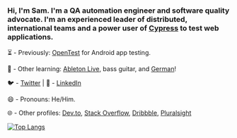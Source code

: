 ### Hi, I'm Sam. I'm a QA automation engineer and software quality advocate. I'm an experienced leader of distributed, international teams and a power user of [Cypress](https://www.cypress.io/) to test web applications.

⏳ - Previously: [OpenTest](https://getopentest.org/) for Android app testing.

🌱 - Other learning: [Ableton Live](https://www.ableton.com/), bass guitar, and [German](https://www.duolingo.com/)!

🐦 - [Twitter](https://twitter.com/samelawrence) | 💼 - [LinkedIn](https://www.linkedin.com/in/samelawrence/)

😄 - Pronouns: He/Him.

🌐 - Other profiles: [Dev.to](https://dev.to/samelawrence), [Stack Overflow](https://stackoverflow.com/users/542762/qa-sam), [Dribbble](https://dribbble.com/sel), [Pluralsight](https://app.pluralsight.com/profile/samelawrence)

[![Top Langs](https://github-readme-stats.vercel.app/api/top-langs/?username=anuraghazra&layout=compact&theme=dark)](https://github.com/anuraghazra/github-readme-stats)

<!--
**samelawrence/samelawrence** is a ✨ _special_ ✨ repository because its `README.md` (this file) appears on your GitHub profile.
-->
